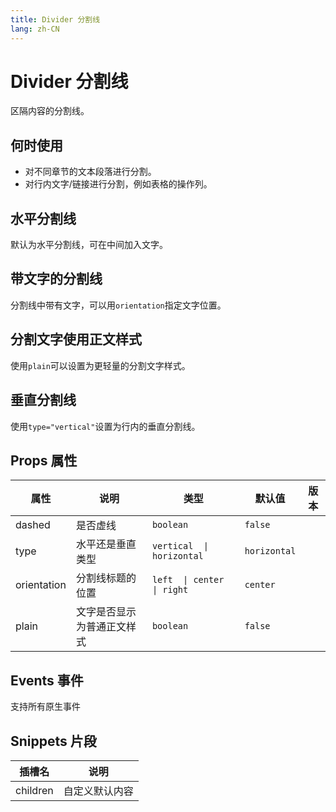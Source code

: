 ```yaml
---
title: Divider 分割线
lang: zh-CN
---
```



# Divider 分割线

区隔内容的分割线。

## 何时使用

- 对不同章节的文本段落进行分割。
- 对行内文字/链接进行分割，例如表格的操作列。

## 水平分割线

默认为水平分割线，可在中间加入文字。

<demo src="../../../../example/divider/basic.svelte"></demo>

## 带文字的分割线

分割线中带有文字，可以用`orientation`指定文字位置。

<demo src="../../../../example/divider/slot.svelte"></demo>

## 分割文字使用正文样式

使用`plain`可以设置为更轻量的分割文字样式。

<demo src="../../../../example/divider/plain.svelte"></demo>

## 垂直分割线

使用`type="vertical"`设置为行内的垂直分割线。

<demo src="../../../../example/divider/vertical.svelte"></demo>

## Props 属性

| 属性        | 说明                       | 类型                        | 默认值       | 版本 |
| ----------- | -------------------------- | --------------------------- | ------------ | ---- |
| dashed      | 是否虚线                   | `boolean`                   | `false`      |      |
| type        | 水平还是垂直类型           | `vertical  \| horizontal`   | `horizontal` |      |
| orientation | 分割线标题的位置           | `left  \| center  \| right` | `center`     |      |
| plain       | 文字是否显示为普通正文样式 | `boolean`                   | `false`      |      |

## Events 事件

支持所有原生事件

## Snippets 片段

| 插槽名   | 说明           |
| -------- | -------------- |
| children | 自定义默认内容 |